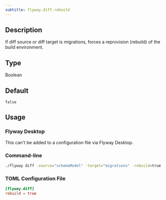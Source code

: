 ```yaml
---
subtitle: flyway.diff.rebuild
---
```


## Description

If diff source or diff target is migrations, forces a reprovision (rebuild) of the build environment.

## Type

Boolean

## Default

`false`

## Usage

### Flyway Desktop

This can't be added to a configuration file via Flyway Desktop.

### Command-line

```bash
./flyway diff -source="schemaModel" -target="migrations" -rebuild=true
```

### TOML Configuration File

```toml
[flyway.diff]
rebuild = true
```
